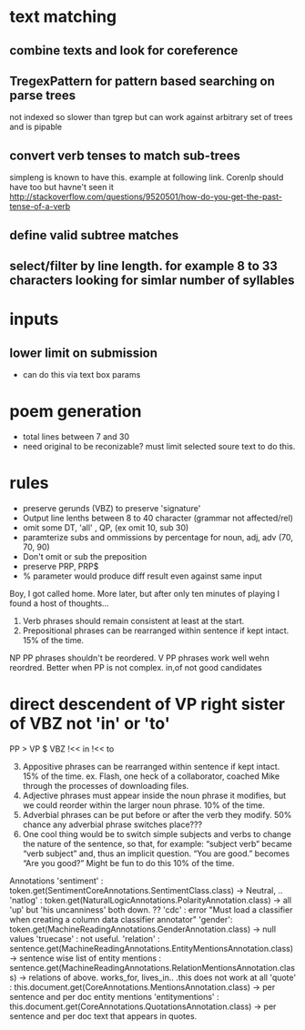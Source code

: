 

# text matching


## combine texts and look for coreference


## TregexPattern for pattern based searching on parse trees

not indexed so slower than tgrep but can work against arbitrary set of trees and is pipable

## convert verb tenses to match sub-trees

simpleng is known to have this. example at following link. Corenlp should have too but havne't seen it
http://stackoverflow.com/questions/9520501/how-do-you-get-the-past-tense-of-a-verb

## define valid subtree matches




## select/filter by line length. for example 8 to 33 characters looking for simlar number of syllables




# inputs

## lower limit on submission
- can do this via text box params



# poem generation

- total lines between 7 and 30  
- need original to be reconizable? must limit selected soure text to do this.

# rules
- preserve gerunds (VBZ) to preserve 'signature'
- Output line lenths between 8 to 40 character (grammar not affected/rel)
- omit some DT, 'all' , QP, (ex omit 10, sub 30)
- paramterize subs and ommissions by percentage  for noun, adj, adv (70, 70, 90)
- Don't omit or sub the preposition
- preserve PRP, PRP$
- % parameter would produce diff result even against same input


Boy, I got called home. More later, but after only ten minutes of playing I found a host of thoughts...

1. Verb phrases should remain consistent at least at the start.
2. Prepositional phrases can be rearranged within sentence if kept intact. 15% of the time.

NP PP phrases shouldn't be reordered. V PP phrases work well wehn reordred. Better when PP is not complex. in,of not good candidates

# direct descendent of VP right sister of VBZ not 'in' or 'to'
PP > VP $ VBZ !<< in !<< to
    
3. Appositive phrases can be rearranged within sentence if kept intact. 15% of the time. ex. Flash, one heck of a collaborator, coached Mike through the processes of downloading files.
4. Adjective phrases must appear inside the noun phrase it modifies, but we could reorder within the larger noun phrase. 10% of the time.
5. Adverbial phrases can be put before or after the verb they modify. 50% chance any adverbial phrase switches place???
6. One cool thing would be to switch simple subjects and verbs to change the nature of the sentence, so that, for example: “subject verb” became “verb subject” and, thus an implicit question. “You are good.” becomes “Are you good?” Might be fun to do this 10% of the time.


Annotations
'sentiment' : token.get(SentimentCoreAnnotations.SentimentClass.class) -> Neutral, ..
'natlog' : token.get(NaturalLogicAnnotations.PolarityAnnotation.class)  -> all 'up' but 'his uncanniness' both down. ?? 
'cdc' :   error "Must load a classifier when creating a column data classifier annotator"
'gender':  token.get(MachineReadingAnnotations.GenderAnnotation.class)  ->  null values
'truecase' : not useful.
'relation' : sentence.get(MachineReadingAnnotations.EntityMentionsAnnotation.class)  -> sentence wise list of entity mentions
           : sentence.get(MachineReadingAnnotations.RelationMentionsAnnotation.class) -> relations of above. works_for, lives_in.. .this does not work at all
'quote' :      this.document.get(CoreAnnotations.MentionsAnnotation.class)  -> per sentence and per doc entity mentions
'entitymentions' :  this.document.get(CoreAnnotations.QuotationsAnnotation.class) -> per sentence and per doc text that appears in quotes.

        